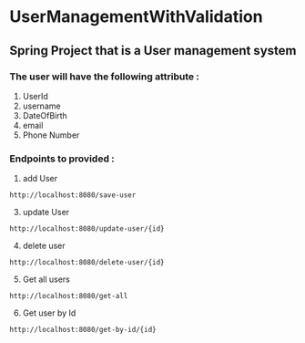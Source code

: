 # UserManagementWithValidation
## Spring Project that is a User management system
### The user will have the following attribute :
1. UserId
2. username
3. DateOfBirth
4. email
5. Phone Number

### Endpoints to provided :
1. add User 
 ```
http://localhost:8080/save-user
```
3. update User
 ```
http://localhost:8080/update-user/{id}
```
4. delete user
 ```
http://localhost:8080/delete-user/{id}
```
5. Get all users 
 ```
http://localhost:8080/get-all
```
6. Get user by Id
 ```
http://localhost:8080/get-by-id/{id}
```

